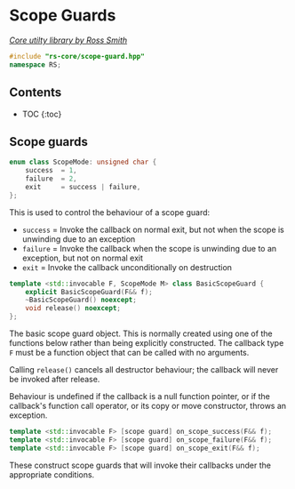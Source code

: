 # Scope Guards

_[Core utilty library by Ross Smith](index.html)_

```c++
#include "rs-core/scope-guard.hpp"
namespace RS;
```

## Contents

* TOC
{:toc}

## Scope guards

```c++
enum class ScopeMode: unsigned char {
    success  = 1,
    failure  = 2,
    exit     = success | failure,
};
```

This is used to control the behaviour of a scope guard:

* `success` = Invoke the callback on normal exit, but not when the scope is unwinding due to an exception
* `failure` = Invoke the callback when the scope is unwinding due to an exception, but not on normal exit
* `exit` = Invoke the callback unconditionally on destruction

```c++
template <std::invocable F, ScopeMode M> class BasicScopeGuard {
    explicit BasicScopeGuard(F&& f);
    ~BasicScopeGuard() noexcept;
    void release() noexcept;
};
```

The basic scope guard object. This is normally created using one of the
functions below rather than being explicitly constructed. The callback type
`F` must be a function object that can be called with no arguments.

Calling `release()` cancels all destructor behaviour; the callback will never
be invoked after release.

Behaviour is undefined if the callback is a null function pointer, or if the
callback's function call operator, or its copy or move constructor, throws an
exception.

```c++
template <std::invocable F> [scope guard] on_scope_success(F&& f);
template <std::invocable F> [scope guard] on_scope_failure(F&& f);
template <std::invocable F> [scope guard] on_scope_exit(F&& f);
```

These construct scope guards that will invoke their callbacks under the
appropriate conditions.
